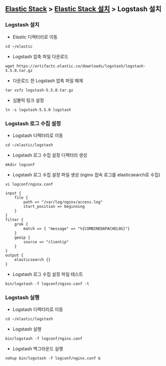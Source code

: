 ﻿## [Elastic Stack](https://github.com/colaboy2010hot/ElasticStack/blob/master/README.md) > [Elastic Stack 설치](https://github.com/colaboy2010hot/ElasticStack/blob/master/Install/README.md) > Logstash 설치

### Logstash 설치

* Elastic 디렉터리로 이동
```
cd ~/elastic
```

* Logstash 압축 파일 다운로드
```
wget https://artifacts.elastic.co/downloads/logstash/logstash-5.5.0.tar.gz
```

* 다운로드 한 Logstash 압축 파일 해제 
```
tar xvfz logstash-5.5.0.tar.gz
```

* 심볼릭 링크 설정
```
ln -s logstash-5.5.0 logstash
```

### Logstash 로그 수집 설정

* Logstash 디렉터리로 이동
```
cd ~/elastic/logstash
```

* Logstash 로그 수집 설정 디렉터리 생성
```
mkdir logconf
```

* Logstash 로그 수집 설정 파일 생성 (nginx 접속 로그를 elasticsearch로 수집)
```
vi logconf/nginx.conf
```
```
input {
    file {
        path => "/var/log/nginx/access.log"
        start_position => beginning
    }
}
filter {
    grok {
        match => { "message" => "%{COMBINEDAPACHELOG}"}
    }
    geoip {
        source => "clientip"
    }
}
output {
    elasticsearch {}
}
```

* Logstash 로그 수집 설정 파일 테스트
```
bin/logstash -f logconf/nginx.conf -t
```

### Logstash 실행

* Logstash 디렉터리로 이동
```
cd ~/elastic/logstash
```
* Logstash 실행
```
bin/logstash -f logconf/nginx.conf
```

* Logstash 백그라운드 실행
```
nohup bin/logstash -f logconf/nginx.conf &
```


